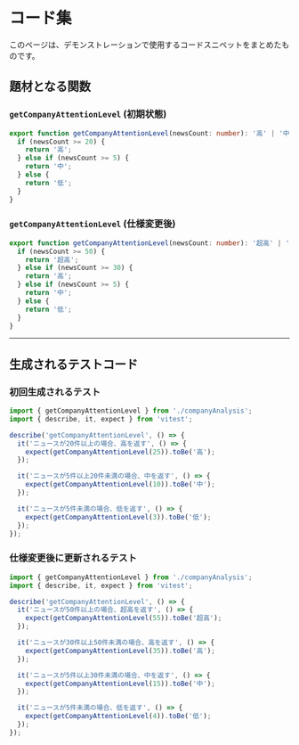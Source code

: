 # コード集

このページは、デモンストレーションで使用するコードスニペットをまとめたものです。

## 題材となる関数

### `getCompanyAttentionLevel` (初期状態)

```typescript
export function getCompanyAttentionLevel(newsCount: number): '高' | '中' | '低' {
  if (newsCount >= 20) {
    return '高';
  } else if (newsCount >= 5) {
    return '中';
  } else {
    return '低';
  }
}
```

### `getCompanyAttentionLevel` (仕様変更後)

```typescript
export function getCompanyAttentionLevel(newsCount: number): '超高' | '高' | '中' | '低' {
  if (newsCount >= 50) {
    return '超高';
  } else if (newsCount >= 30) {
    return '高';
  } else if (newsCount >= 5) {
    return '中';
  } else {
    return '低';
  }
}
```
---

## 生成されるテストコード

### 初回生成されるテスト

```typescript
import { getCompanyAttentionLevel } from './companyAnalysis';
import { describe, it, expect } from 'vitest';

describe('getCompanyAttentionLevel', () => {
  it('ニュースが20件以上の場合、高を返す', () => {
    expect(getCompanyAttentionLevel(25)).toBe('高');
  });

  it('ニュースが5件以上20件未満の場合、中を返す', () => {
    expect(getCompanyAttentionLevel(10)).toBe('中');
  });

  it('ニュースが5件未満の場合、低を返す', () => {
    expect(getCompanyAttentionLevel(3)).toBe('低');
  });
});
```

### 仕様変更後に更新されるテスト

```typescript
import { getCompanyAttentionLevel } from './companyAnalysis';
import { describe, it, expect } from 'vitest';

describe('getCompanyAttentionLevel', () => {
  it('ニュースが50件以上の場合、超高を返す', () => {
    expect(getCompanyAttentionLevel(55)).toBe('超高');
  });

  it('ニュースが30件以上50件未満の場合、高を返す', () => {
    expect(getCompanyAttentionLevel(35)).toBe('高');
  });

  it('ニュースが5件以上30件未満の場合、中を返す', () => {
    expect(getCompanyAttentionLevel(15)).toBe('中');
  });

  it('ニュースが5件未満の場合、低を返す', () => {
    expect(getCompanyAttentionLevel(4)).toBe('低');
  });
});
```